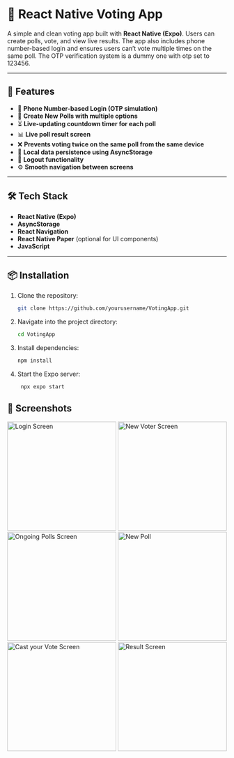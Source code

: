 # 📱 React Native Voting App

A simple and clean voting app built with **React Native (Expo)**. Users can create polls, vote, and view live results. The app also includes phone number-based login and ensures users can’t vote multiple times on the same poll. The OTP verification system is a dummy one with otp set to 123456.

---

## 🚀 Features

- 📲 **Phone Number-based Login (OTP simulation)**
- 📝 **Create New Polls with multiple options**
- ⏳ **Live-updating countdown timer for each poll**
- 📊 **Live poll result screen**
- ❌ **Prevents voting twice on the same poll from the same device**
- 💾 **Local data persistence using AsyncStorage**
- 🔐 **Logout functionality**
- ⚙️ **Smooth navigation between screens**

---

## 🛠️ Tech Stack

- **React Native (Expo)**
- **AsyncStorage**
- **React Navigation**
- **React Native Paper** (optional for UI components)
- **JavaScript**

---

## 📦 Installation

1. Clone the repository:

   ```bash
   git clone https://github.com/yourusername/VotingApp.git

2. Navigate into the project directory:
      ```bash
      cd VotingApp

4. Install dependencies:
      ```bash
      npm install
   
6. Start the Expo server:
      ```bash
       npx expo start

## 📸 Screenshots
<p float="left">

  <img src="https://github.com/user-attachments/assets/0e113b05-f4d4-4f57-b1e3-751fd8efa3c1" alt="Login Screen" width="250" />
  <img src="https://github.com/user-attachments/assets/deb11ec5-f525-4126-97f0-f788b98517d2" alt="New Voter Screen" width="250" />
  <img src="https://github.com/user-attachments/assets/ea47de4d-ea39-462d-8a97-840d7a228e97" alt="Ongoing Polls Screen" width="250" />
  <img src="https://github.com/user-attachments/assets/5c12eded-3fb9-46af-abfb-8bc53d44dd83" alt="New Poll" width="250" />
  <img src="https://github.com/user-attachments/assets/561980d4-da04-4261-a101-a0144d246c68" alt="Cast your Vote Screen" width="250" />
  <img src="https://github.com/user-attachments/assets/58d0419a-4eff-4379-b831-eaa0da6cd0d5" alt="Result Screen" width="250" />

</p>



   


